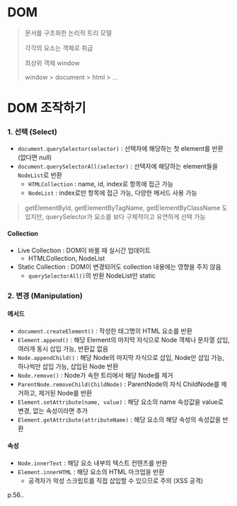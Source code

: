 # DOM

> 문서를 구조화한 논리적 트리 모델
>
> 각각의 요소는 객체로 취급
>
> 최상위 객체 window
>
> window > document > html > ...



# DOM 조작하기

### 1. 선택 (Select)

- `document.querySelector(selector)` : 선택자에 해당하는 첫 element를 반환 (없다면 null)
- `document.querySelectorAll(selector)` : 선택자에 해당하는 element들을 `NodeList`로 반환
  - `HTMLCollection` : name, id, index로 항목에 접근 가능
  - `NodeList` : index로만 항목에 접근 가능, 다양한 메서드 사용 가능


> getElementById, getElementByTagName, getElementByClassName 도 있지만, querySelector가 요소를 보다 구체적이고 유연하게 선택 가능



#### Collection

- Live Collection : DOM이 바뀔 때 실시간 업데이트
  - HTMLCollection, NodeList
- Static Collection : DOM이 변경되어도 collection 내용에는 영향을 주지 않음
  - `querySelectorAll()`의 반환 NodeList만 static



### 2. 변경 (Manipulation)

#### 메서드

- `document.createElement()` : 작성한 태그명의 HTML 요소를 반환
- `Element.append()` : 해당 Element의 마지막 자식으로 Node 객체나 문자열 삽입, 여러개 동시 삽입 가능, 반환값 없음
- `Node.appendChild()` : 해당 Node의 마지막 자식으로 삽입, Node만 삽입 가능, 하나씩만 삽입 가능, 삽입된 Node 반환
- `Node.remove()` : Node가 속한 트리에서 해당 Node를 제거
- `ParentNode.removeChild(ChildNode)` : ParentNode의 자식 ChildNode를 제거하고, 제거된 Node를 반환
- `Element.setAttribute(name, value)` : 해당 요소의 name 속성값을 value로 변경, 없는 속성이라면 추가
- `Element.getAttribute(attributeName)` : 해당 요소의 해당 속성의 속성값을 반환



#### 속성

- `Node.innerText` : 해당 요소 내부의 텍스트 컨텐츠를 반환
- `Element.innerHTML` : 해당 요소의 HTML 마크업을 반환
  - 공격자가 악성 스크립트를 직접 삽입할 수 있으므로 주의 (XSS 공격)



p.56..